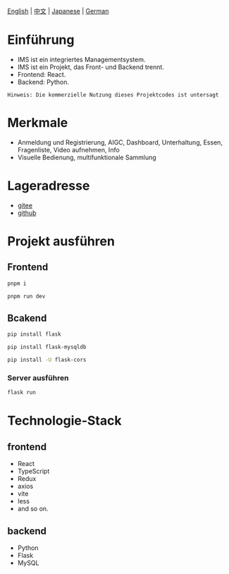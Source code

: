 [English](/README.md) | [中文](/README_zh-CN.md) | [Japanese](/README_ja-JP.md) | [German](/README_de.md)

# Einführung
- IMS ist ein integriertes Managementsystem.
- IMS ist ein Projekt, das Front- und Backend trennt.
- Frontend: React.
- Backend: Python.
```
Hinweis: Die kommerzielle Nutzung dieses Projektcodes ist untersagt
```

# Merkmale
- Anmeldung und Registrierung, AIGC, Dashboard, Unterhaltung, Essen, Fragenliste, Video aufnehmen, Info
- Visuelle Bedienung, multifunktionale Sammlung

# Lageradresse
- [gitee](https://gitee.com/xian-jin/IMS)
- [github](https://github.com/LiuXianJing/IMS)

# Projekt ausführen
## Frontend
```bash
pnpm i
```
```bash
pnpm run dev
```
## Bcakend
```bash
pip install flask
```
```bash
pip install flask-mysqldb
```
```bash
pip install -U flask-cors
```
### Server ausführen
```bash
flask run
```

# Technologie-Stack
## frontend
- React
- TypeScript
- Redux
- axios
- vite
- less
- and so on.

## backend
- Python
- Flask
- MySQL
